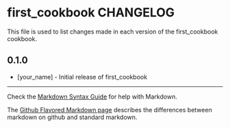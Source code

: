 # first_cookbook CHANGELOG

This file is used to list changes made in each version of the first_cookbook cookbook.

## 0.1.0
- [your_name] - Initial release of first_cookbook

- - -
Check the [Markdown Syntax Guide](http://daringfireball.net/projects/markdown/syntax) for help with Markdown.

The [Github Flavored Markdown page](http://github.github.com/github-flavored-markdown/) describes the differences between markdown on github and standard markdown.
